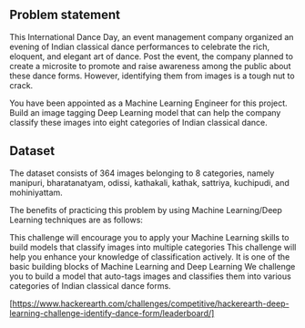 ## Problem statement

This International Dance Day, an event management company organized an evening of Indian classical dance performances to celebrate the rich, eloquent, and elegant art of dance. Post the event, the company planned to create a microsite to promote and raise awareness among the public about these dance forms. However, identifying them from images is a tough nut to crack.

You have been appointed as a Machine Learning Engineer for this project. Build an image tagging Deep Learning model that can help the company classify these images into eight categories of Indian classical dance.

## Dataset

The dataset consists of 364 images belonging to 8 categories, namely manipuri, bharatanatyam, odissi, kathakali, kathak, sattriya, kuchipudi, and mohiniyattam.

The benefits of practicing this problem by using Machine Learning/Deep Learning techniques are as follows:

This challenge will encourage you to apply your Machine Learning skills to build models that classify images into multiple categories
This challenge will help you enhance your knowledge of classification actively. It is one of the basic building blocks of Machine Learning and Deep Learning
We challenge you to build a model that auto-tags images and classifies them into various categories of Indian classical dance forms.

[https://www.hackerearth.com/challenges/competitive/hackerearth-deep-learning-challenge-identify-dance-form/leaderboard/]
